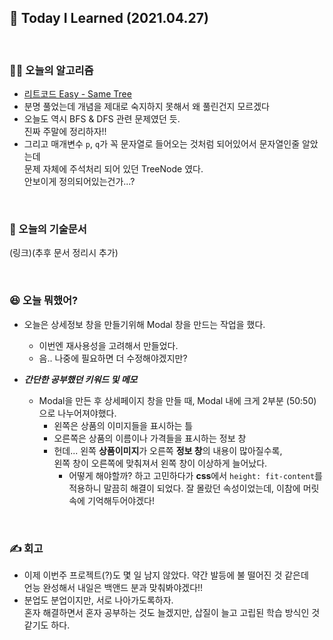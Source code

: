 ## 🚀 Today I Learned (2021.04.27)

<br/>

### **👨‍💻 오늘의 알고리즘**

-   [리트코드 Easy - Same Tree](https://leetcode.com/problems/same-tree/)
-   분명 풀었는데 개념을 제대로 숙지하지 못해서 왜 풀린건지 모르겠다
-   오늘도 역시 BFS & DFS 관련 문제였던 듯.  
    진짜 주말에 정리하자!!
-   그리고 매개변수 `p`, `q`가 꼭 문자열로 들어오는 것처럼 되어있어서 문자열인줄 알았는데  
    문제 자체에 주석처리 되어 있던 TreeNode 였다.  
    안보이게 정의되어있는건가...?

<br/>

### **📑 오늘의 기술문서**

(링크)(추후 문서 정리시 추가)

<br/>

### **😆 오늘 뭐했어?**

-   오늘은 상세정보 창을 만들기위해 Modal 창을 만드는 작업을 했다.

    -   이번엔 재사용성을 고려해서 만들었다.
    -   음.. 나중에 필요하면 더 수정해야겠지만?

-   **_간단한 공부했던 키워드 및 메모_**
    -   Modal을 만든 후 상세페이지 창을 만들 때, Modal 내에 크게 2부분 (50:50)으로 나누어져야했다.
        -   왼쪽은 상품의 이미지들을 표시하는 틀
        -   오른쪽은 상품의 이름이나 가격들을 표시하는 정보 창
        -   헌데... 왼쪽 **상품이미지**가 오른쪽 **정보 창**의 내용이 많아질수록,  
             왼쪽 창이 오른쪽에 맞춰져서 왼쪽 창이 이상하게 늘어났다.
            -   어떻게 해야할까? 하고 고민하다가 **css**에서 `height: fit-content`를  
                 적용하니 말끔히 해결이 되었다. 잘 몰랐던 속성이었는데, 이참에 머릿속에 기억해두어야겠다!

<br/>

### **✍️ 회고**

-   이제 이번주 프로젝트(?)도 몇 일 남지 않았다. 약간 발등에 불 떨어진 것 같은데  
    언능 완성해서 내일은 백앤드 분과 맞춰봐야겠다!!
-   분업도 분업이지만, 서로 나아가도록하자.  
    혼자 해결하면서 혼자 공부하는 것도 늘겠지만, 삽질이 늘고 고립된 학습 방식인 것 같기도 하다.

